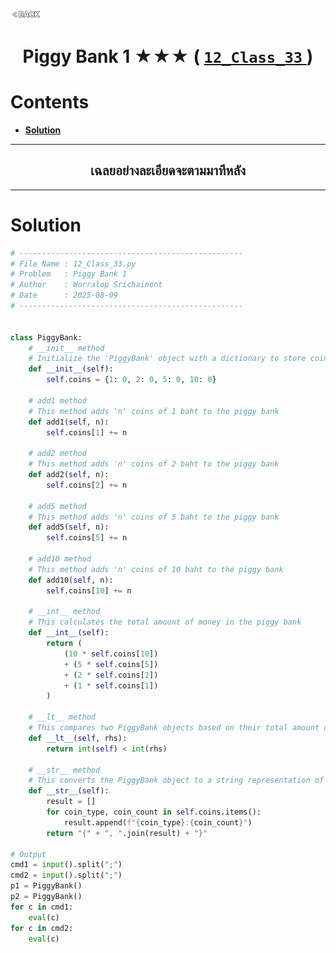 <p align="left">
  <a href="../README.md">
    <img src="../../Z99-OTHERS/00-common/00-back.png" style="width:10%">
  </a>
</p>

<div align="center">
  <h1>
    Piggy Bank 1 ★★★ (
      <a href="https://drive.google.com/file/d/1rqOJVzUwJG1c7o_rR6NtV8zpFgc-O79q/view?usp=drive_link">
        <code>12_Class_33</code>
      </a>
    )
  </h1>
</div>

# Contents

-   [**Solution**](#solution)

---

<div align="center">
  <h2>เฉลยอย่างละเอียดจะตามมาทีหลัง</h2>
</div>

---

# Solution

```python
# --------------------------------------------------
# File Name : 12_Class_33.py
# Problem   : Piggy Bank 1
# Author    : Worralop Srichainont
# Date      : 2025-08-09
# --------------------------------------------------


class PiggyBank:
    # __init__ method
    # Initialize the 'PiggyBank' object with a dictionary to store coins
    def __init__(self):
        self.coins = {1: 0, 2: 0, 5: 0, 10: 0}

    # add1 method
    # This method adds 'n' coins of 1 baht to the piggy bank
    def add1(self, n):
        self.coins[1] += n

    # add2 method
    # This method adds 'n' coins of 2 baht to the piggy bank
    def add2(self, n):
        self.coins[2] += n

    # add5 method
    # This method adds 'n' coins of 5 baht to the piggy bank
    def add5(self, n):
        self.coins[5] += n

    # add10 method
    # This method adds 'n' coins of 10 baht to the piggy bank
    def add10(self, n):
        self.coins[10] += n

    # __int__ method
    # This calculates the total amount of money in the piggy bank
    def __int__(self):
        return (
            (10 * self.coins[10])
            + (5 * self.coins[5])
            + (2 * self.coins[2])
            + (1 * self.coins[1])
        )

    # __lt__ method
    # This compares two PiggyBank objects based on their total amount of money
    def __lt__(self, rhs):
        return int(self) < int(rhs)

    # __str__ method
    # This converts the PiggyBank object to a string representation of its coins
    def __str__(self):
        result = []
        for coin_type, coin_count in self.coins.items():
            result.append(f"{coin_type}:{coin_count}")
        return "{" + ", ".join(result) + "}"

# Output
cmd1 = input().split(";")
cmd2 = input().split(";")
p1 = PiggyBank()
p2 = PiggyBank()
for c in cmd1:
    eval(c)
for c in cmd2:
    eval(c)
```
